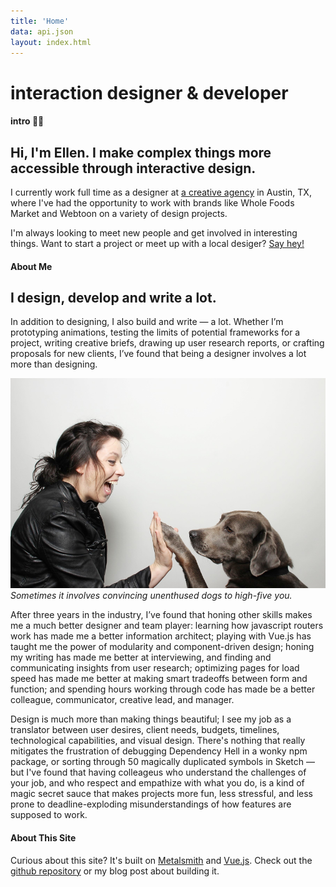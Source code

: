 ```yaml
---
title: 'Home'
data: api.json
layout: index.html 
---
```

# interaction designer & developer

#### intro 👋🏻
## Hi, I'm Ellen. I make complex things more accessible through interactive design.

I currently work full time as a designer at [a creative agency](http://www.emergentorder.com) in Austin, TX, where I've had the opportunity to work with brands like Whole Foods Market and Webtoon on a variety of design projects.

I'm always looking to meet new people and get involved in interesting things. Want to start a project or meet up with a local desiger? [Say hey!](/#get-in-touch)

<highlights number="2" subtitle="highlight reel ✨"></highlights>

#### About Me
## I design, develop and write  a lot.

In addition to designing, I also build and write — a lot. Whether I’m prototyping animations, testing the limits of potential frameworks for a project, writing creative briefs, drawing up user research reports, or crafting proposals for new clients, I’ve found that being a designer involves a lot more than designing.

!['Me & Gunner'](../assets/me_and_gunner.png)
_Sometimes it involves convincing unenthused dogs to high-five you._

After three years in the industry, I’ve found that honing other skills makes me a much better designer and team player: learning how javascript routers work has made me a better information architect; playing with Vue.js has taught me the power of modularity and component-driven design; honing my writing has made me better at interviewing, and finding and communicating insights from user research; optimizing pages for load speed has made me better at making smart tradeoffs between form and function; and spending hours working through code has made be a better colleague, communicator, creative lead, and manager.

Design is much more than making things beautiful; I see my job as a translator between user desires, client needs, budgets, timelines, technological capabilities, and visual design. There's nothing that really mitigates the frustration of debugging Dependency Hell in a wonky npm package, or sorting through 50 magically duplicated symbols in Sketch — but I've found that having colleageus who understand the challenges of your job, and who respect and empathize with what you do, is a kind of magic secret sauce that makes projects more fun, less stressful, and less prone to deadline-exploding misunderstandings of how features are supposed to work.

<thoughts></thoughts>

<get-in-touch></get-in-touch>

#### About This Site
Curious about this site? It's built on [Metalsmith](http://www.metalsmith.io/) and [Vue.js](https://vuejs.org/). Check out the[ github repository](https://github.com/elliebartling/portfolio-new) or my blog post about building it.